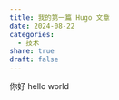 ```yaml
---
title: 我的第一篇 Hugo 文章
date: 2024-08-22
categories:
  - 技术
share: true
draft: false
---
```

你好
hello world
